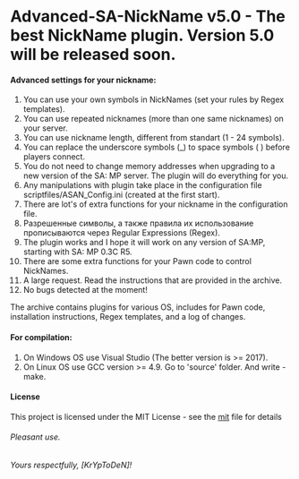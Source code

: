# Advanced-SA-NickName v5.0 - The best NickName plugin. Version 5.0 will be released soon.
#### Advanced settings for your nickname:

1. You can use your own symbols in NickNames (set your rules by Regex templates).
2. You can use repeated nicknames (more than one same nicknames) on your server.
3. You can use nickname length, different from standart (1 - 24 symbols).
4. You can replace the underscore symbols (_) to space symbols ( ) before players connect.
5. You do not need to change memory addresses when upgrading to a new version of the SA: MP server. The plugin will do everything for you.
6. Any manipulations with plugin take place in the configuration file scriptfiles/ASAN_Config.ini (created at the first start).
7. There are lot's of extra functions for your nickname in the configuration file.
8. Разрешенные символы, а также правила их использование прописываются через Regular Expressions (Regex).
9. The plugin works and I hope it will work on any version of SA:MP, starting with SA: MP 0.3C R5.
10. There are some extra functions for your Pawn code to control NickNames.
11. A large request. Read the instructions that are provided in the archive.
12. No bugs detected at the moment!

The archive contains plugins for various OS, includes for Pawn code, installation instructions, Regex templates, and a log of changes.

#### For compilation:

1. On Windows OS use Visual Studio (The better version is >= 2017).
2. On Linux OS use GCC version >= 4.9. Go to 'source' folder. And write - make.

#### License

This project is licensed under the MIT License - see the [mit](LICENSE.md) file for details

###### Pleasant use.

###### Yours respectfully, [KrYpToDeN]!
